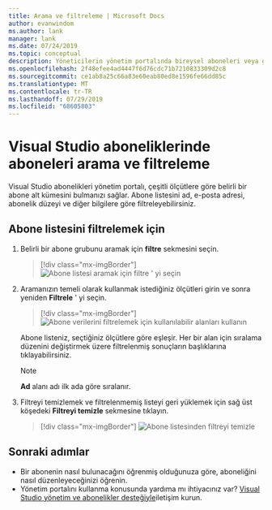 ```yaml
---
title: Arama ve filtreleme | Microsoft Docs
author: evanwindom
ms.author: lank
manager: lank
ms.date: 07/24/2019
ms.topic: conceptual
description: Yöneticilerin yönetim portalında bireysel aboneleri veya grupları nasıl bulabileceğinizi öğrenin.
ms.openlocfilehash: 2f48efee4ad4447f6d76cdc71b7210833309d2c8
ms.sourcegitcommit: ce1ab8a25c66a83e60eab80ed8e1596fe66dd85c
ms.translationtype: MT
ms.contentlocale: tr-TR
ms.lasthandoff: 07/29/2019
ms.locfileid: "68605803"
---
```

# <a name="search-and-filter-subscribers-in-visual-studio-subscriptions"></a>Visual Studio aboneliklerinde aboneleri arama ve filtreleme
Visual Studio abonelikleri yönetim portalı, çeşitli ölçütlere göre belirli bir abone alt kümesini bulmanızı sağlar. Abone listesini ad, e-posta adresi, abonelik düzeyi ve diğer bilgilere göre filtreleyebilirsiniz.

## <a name="to-filter-the-subscriber-list"></a>Abone listesini filtrelemek için
1. Belirli bir abone grubunu aramak için **filtre** sekmesini seçin.
   > [!div class="mx-imgBorder"]
   > ![Abone listesi aramak için filtre ' yi seçin](media/filter-list.png)

2. Aramanızın temeli olarak kullanmak istediğiniz ölçütleri girin ve sonra yeniden **Filtrele** ' yi seçin.
   > [!div class="mx-imgBorder"]
   > ![Abone verilerini filtrelemek için kullanılabilir alanları kullanın](media/filter-subscribers.png)

   Abone listeniz, seçtiğiniz ölçütlere göre eşleşir.  Her bir alan için sıralama düzenini değiştirmek üzere filtrelenmiş sonuçların başlıklarına tıklayabilirsiniz.  
   > [!NOTE]
   > **Ad** alanı adı ilk ada göre sıralanır.

3. Filtreyi temizlemek ve filtrelenmemiş listeyi geri yüklemek için sağ üst köşedeki **Filtreyi temizle** sekmesine tıklayın. 
   > [!div class="mx-imgBorder"]
   > ![Abone listesinden filtreyi temizle](media/clear-filter.png)

## <a name="next-steps"></a>Sonraki adımlar
- Bir abonenin nasıl bulunacağını öğrenmiş olduğunuza göre, aboneliğini nasıl düzenleyeceğinizi [](edit-license.md) öğrenin.
- Yönetim portalını kullanma konusunda yardıma mı ihtiyacınız var?  [Visual Studio yönetim ve abonelikler desteğiyle](https://visualstudio.microsoft.com/support/support-overview-vs)iletişim kurun.